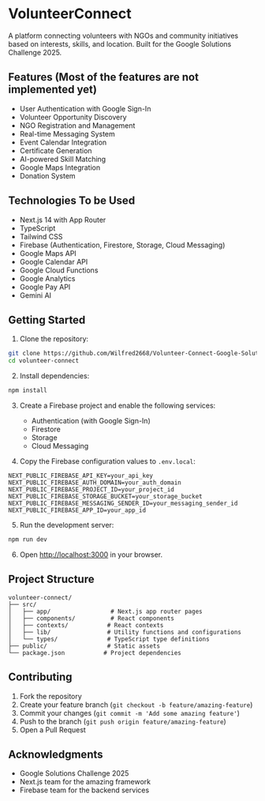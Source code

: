# VolunteerConnect

A platform connecting volunteers with NGOs and community initiatives based on interests, skills, and location. Built for the Google Solutions Challenge 2025.

## Features (Most of the features are not implemented yet)

- User Authentication with Google Sign-In
- Volunteer Opportunity Discovery
- NGO Registration and Management
- Real-time Messaging System
- Event Calendar Integration
- Certificate Generation
- AI-powered Skill Matching
- Google Maps Integration
- Donation System

## Technologies To be Used

- Next.js 14 with App Router
- TypeScript
- Tailwind CSS
- Firebase (Authentication, Firestore, Storage, Cloud Messaging)
- Google Maps API
- Google Calendar API
- Google Cloud Functions
- Google Analytics
- Google Pay API
- Gemini AI

## Getting Started

1. Clone the repository:
```bash
git clone https://github.com/Wilfred2668/Volunteer-Connect-Google-Solutions-2025.git
cd volunteer-connect
```

2. Install dependencies:
```bash
npm install
```

3. Create a Firebase project and enable the following services:
   - Authentication (with Google Sign-In)
   - Firestore
   - Storage
   - Cloud Messaging

4. Copy the Firebase configuration values to `.env.local`:
```env
NEXT_PUBLIC_FIREBASE_API_KEY=your_api_key
NEXT_PUBLIC_FIREBASE_AUTH_DOMAIN=your_auth_domain
NEXT_PUBLIC_FIREBASE_PROJECT_ID=your_project_id
NEXT_PUBLIC_FIREBASE_STORAGE_BUCKET=your_storage_bucket
NEXT_PUBLIC_FIREBASE_MESSAGING_SENDER_ID=your_messaging_sender_id
NEXT_PUBLIC_FIREBASE_APP_ID=your_app_id
```

5. Run the development server:
```bash
npm run dev
```

6. Open [http://localhost:3000](http://localhost:3000) in your browser.

## Project Structure

```
volunteer-connect/
├── src/
│   ├── app/                 # Next.js app router pages
│   ├── components/          # React components
│   ├── contexts/           # React contexts
│   ├── lib/                # Utility functions and configurations
│   └── types/              # TypeScript type definitions
├── public/                 # Static assets
└── package.json           # Project dependencies
```

## Contributing

1. Fork the repository
2. Create your feature branch (`git checkout -b feature/amazing-feature`)
3. Commit your changes (`git commit -m 'Add some amazing feature'`)
4. Push to the branch (`git push origin feature/amazing-feature`)
5. Open a Pull Request

## Acknowledgments

- Google Solutions Challenge 2025
- Next.js team for the amazing framework
- Firebase team for the backend services
